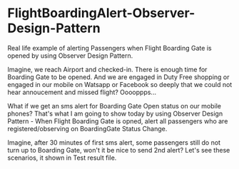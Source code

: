 # FlightBoardingAlert-Observer-Design-Pattern
Real life example of alerting Passengers when Flight Boarding Gate is opened by using Observer Design Pattern.

Imagine, we reach Airport and checked-in. There is enough time for Boarding Gate to be opened. And we are engaged in Duty Free shopping or engaged in our mobile on Watsapp or Facebook so deeply that we could not hear annoucement and missed flight? Ooooppps...

What if we get an sms alert for Boarding Gate Open status on our mobile phones? That's what I am going to show today by using Observer Design Pattern - When Flight Boarding Gate is opned, alert all passengers who are registered/observing on BoardingGate Status Change.

Imagine, after 30 minutes of first sms alert, some passengers still do not turn up to Boarding Gate, won't it be nice to send 2nd alert?
Let's see these scenarios, it shown in Test result file.
